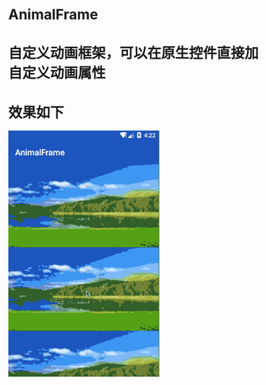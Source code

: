 # AnimalFrame
# 自定义动画框架，可以在原生控件直接加自定义动画属性
# 效果如下
![image](https://github.com/634069490/AnimalFrame/blob/master/app/src/main/assets/%E6%95%88%E6%9E%9C%E5%9B%BE.gif)
